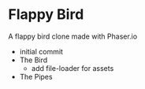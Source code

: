 # Flappy Bird

A flappy bird clone made with Phaser.io

- initial commit
- The Bird
	- add file-loader for assets
- The Pipes
